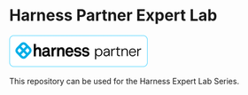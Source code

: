 # Harness Partner Expert Lab

![Harness Partner Logo](/static/partner_logo.png)

This repository can be used for the Harness Expert Lab Series. 
